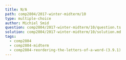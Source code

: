 ```yaml
---
title: N/A
path: comp2804/2017-winter-midterm/10
type: multiple-choice
author: Michiel Smid
question: comp2804/2017-winter-midterm/10/question.ts
solution: comp2804/2017-winter-midterm/10/solution.md
tags:
  - comp2804
  - comp2804-midterm
  - comp2804-reordering-the-letters-of-a-word-(3.9.1)
---
```

